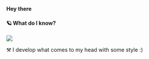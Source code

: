 <div>
 <strong> Hey there </strong>
 <img src="https://media.giphy.com/media/hvRJCLFzcasrR4ia7z/giphy.gif" width="17px"/>
</div>

#### 🪐 What do I know?

<a href="https://github.com/amirallami-code">
<img src="https://skillicons.dev/icons?i=html,css,js,tailwind,bootstrap,regex,git,wordpress,ps" />
</a>

⚒️ I develop what comes to my head with some style :)
